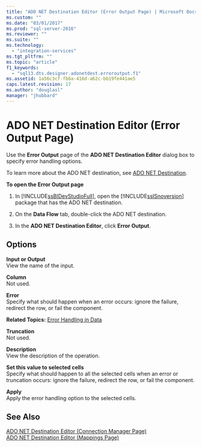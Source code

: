 ```yaml
---
title: "ADO NET Destination Editor (Error Output Page) | Microsoft Docs"
ms.custom: ""
ms.date: "03/01/2017"
ms.prod: "sql-server-2016"
ms.reviewer: ""
ms.suite: ""
ms.technology: 
  - "integration-services"
ms.tgt_pltfrm: ""
ms.topic: "article"
f1_keywords: 
  - "sql13.dts.designer.adonetdest.erroroutput.f1"
ms.assetid: 1a56c3cf-fb6a-416d-a62c-bb19fe441ae5
caps.latest.revision: 17
ms.author: "douglasl"
manager: "jhubbard"
---
```

# ADO NET Destination Editor (Error Output Page)
  Use the **Error Output** page of the **ADO NET Destination Editor** dialog box to specify error handling options.  
  
 To learn more about the ADO NET destination, see [ADO NET Destination](../../integration-services/data-flow/ado-net-destination.md).  
  
 **To open the Error Output page**  
  
1.  In [!INCLUDE[ssBIDevStudioFull](../../analysis-services/includes/ssbidevstudiofull-md.md)], open the [!INCLUDE[ssISnoversion](../../advanced-analytics/r-services/includes/ssisnoversion-md.md)] package that has the ADO NET destination.  
  
2.  On the **Data Flow** tab, double-click the ADO NET destination.  
  
3.  In the **ADO NET Destination Editor**, click **Error Output**.  
  
## Options  
 **Input or Output**  
 View the name of the input.  
  
 **Column**  
 Not used.  
  
 **Error**  
 Specify what should happen when an error occurs: ignore the failure, redirect the row, or fail the component.  
  
 **Related Topics:** [Error Handling in Data](../../integration-services/data-flow/error-handling-in-data.md)  
  
 **Truncation**  
 Not used.  
  
 **Description**  
 View the description of the operation.  
  
 **Set this value to selected cells**  
 Specify what should happen to all the selected cells when an error or truncation occurs: ignore the failure, redirect the row, or fail the component.  
  
 **Apply**  
 Apply the error handling option to the selected cells.  
  
## See Also  
 [ADO NET Destination Editor &#40;Connection Manager Page&#41;](../../integration-services/data-flow/ado-net-destination-editor-connection-manager-page.md)   
 [ADO NET Destination Editor &#40;Mappings Page&#41;](../../integration-services/data-flow/ado-net-destination-editor-mappings-page.md)  
  
  